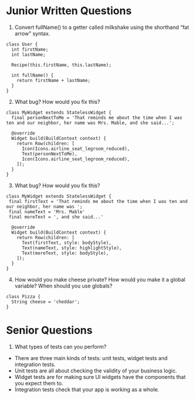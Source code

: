 
# Junior Written Questions


1. Convert fullName() to a getter called milkshake using the shorthand “fat arrow” syntax.
```
class User {
  int firstName;
  int lastName;

  Recipe(this.firstName, this.lastName);
  
  int fullName() {
    return firstName + lastName;
  }
}
```
2. What bug? How would you fix this?

```
class MyWidget extends StatelessWidget {
  final personNextToMe = 'That reminds me about the time when I was ten and our neighbor, her name was Mrs. Mable, and she said...';

  @override
  Widget build(BuildContext context) {
    return Row(children: [
      Icon(Icons.airline_seat_legroom_reduced),
      Text(personNextToMe),
      Icon(Icons.airline_seat_legroom_reduced),
    ]);
  }
}
```

3. What bug? How would you fix this?

```
class MyWidget extends StatelessWidget {
 final firstText = 'That reminds me about the time when I was ten and our neighbor, her name was ';
 final nameText = 'Mrs. Mable'
 final moreText = ', and she said...'

  @override
  Widget build(BuildContext context) {
    return Row(children: [
      Text(firstText, style: bodyStyle),
      Text(nameText, style: highlightStyle),
      Text(moreText, style: bodyStyle),
    ]);
  }
}
```

4. How would you make cheese private? How would you make it a global variable? When should you use globals?

```
class Pizza {
  String cheese = 'cheddar';
}
```

# Senior Questions

1. What types of tests can you perform?

- There are three main kinds of tests: unit tests, widget tests and integration tests. 
- Unit tests are all about checking the validity of your business logic. 
- Widget tests are for making sure UI widgets have the components that you expect them to. 
- Integration tests check that your app is working as a whole.


